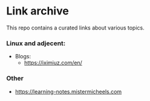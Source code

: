 # Link archive

This repo contains a curated links about various topics.

### Linux and adjecent:

- Blogs:
  - https://iximiuz.com/en/

### Other

- https://learning-notes.mistermicheels.com
